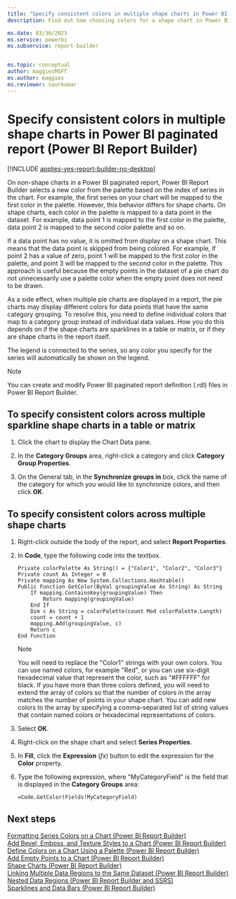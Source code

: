 ```yaml
---
title: "Specify consistent colors in multiple shape charts in Power BI paginated report | Microsoft Docs"
description: Find out how choosing colors for a shape chart in Power BI paginated report results in mapping each color in the palette to a data point in the dataset.

ms.date: 03/30/2023
ms.service: powerbi
ms.subservice: report-builder


ms.topic: conceptual
author: maggiesMSFT
ms.author: maggies
ms.reviewer: saurkumar
---
```

# Specify consistent colors in multiple shape charts in Power BI paginated report (Power BI Report Builder)

[!INCLUDE [applies-yes-report-builder-no-desktop](../../../includes/applies-yes-report-builder-no-desktop.md)]

  On non-shape charts in a Power BI paginated report, Power BI Report Builder selects a new color from the palette based on the index of series in the chart. For example, the first series on your chart will be mapped to the first color in the palette. However, this behavior differs for shape charts. On shape charts, each color in the palette is mapped to a data point in the dataset. For example, data point 1 is mapped to the first color in the palette, data point 2 is mapped to the second color palette and so on.  
  
 If a data point has no value, it is omitted from display on a shape chart. This means that the data point is skipped from being colored. For example, if point 2 has a value of zero, point 1 will be mapped to the first color in the palette, and point 3 will be mapped to the second color in the palette. This approach is useful because the empty points in the dataset of a pie chart do not unnecessarily use a palette color when the empty point does not need to be drawn.  
  
 As a side effect, when multiple pie charts are displayed in a report, the pie charts may display different colors for data points that have the same category grouping. To resolve this, you need to define individual colors that map to a category group instead of individual data values. How you do this depends on if the shape charts are sparklines in a table or matrix, or if they are shape charts in the report itself.  
  
 The legend is connected to the series, so any color you specify for the series will automatically be shown on the legend.  
  
> [!NOTE]  
>  You can create and modify Power BI paginated report definition (.rdl) files in Power BI Report Builder.  
  
## To specify consistent colors across multiple sparkline shape charts in a table or matrix  
  
1.  Click the chart to display the Chart Data pane.  
  
2.  In the **Category Groups** area, right-click a category and click **Category Group Properties**.  
  
3.  On the General tab, in the **Synchronize groups in** box, click the name of the category for which you would like to synchronize colors, and then click **OK**.  
  
## To specify consistent colors across multiple shape charts  
  
1.  Right-click outside the body of the report, and select **Report Properties**.  
  
2.  In **Code**, type the following code into the textbox.  
  
    ```  
    Private colorPalette As String() = {"Color1", "Color2", "Color3"}  
    Private count As Integer = 0  
    Private mapping As New System.Collections.Hashtable()  
    Public Function GetColor(ByVal groupingValue As String) As String  
        If mapping.ContainsKey(groupingValue) Then  
            Return mapping(groupingValue)  
        End If  
        Dim c As String = colorPalette(count Mod colorPalette.Length)  
        count = count + 1  
        mapping.Add(groupingValue, c)  
        Return c  
    End Function  
    ```  
  
    > [!NOTE]  
    >  You will need to replace the "Color1" strings with your own colors. You can use named colors, for example "Red", or you can use six-digit hexadecimal value that represent the color, such as "#FFFFFF" for black. If you have more than three colors defined, you will need to extend the array of colors so that the number of colors in the array matches the number of points in your shape chart. You can add new colors to the array by specifying a comma-separated list of string values that contain named colors or hexadecimal representations of colors.  
  
3.  Select **OK**.
  
4.  Right-click on the shape chart and select **Series Properties**.  
  
5.  In **Fill**, click the **Expression** (*fx*) button to edit the expression for the **Color** property.  
  
6.  Type the following expression, where "MyCategoryField" is the field that is displayed in the **Category Groups** area:  
  
    ```  
    =Code.GetColor(Fields!MyCategoryField)  
    ```  
  
## Next steps  
 [Formatting Series Colors on a Chart &#40;Power BI Report Builder&#41;](formatting-series-colors-on-chart-report-builder.md)   
 [Add Bevel, Emboss, and Texture Styles to a Chart &#40;Power BI Report Builder&#41;](chart-effects-add-bevel-emboss-or-texture-report-builder.md)   
 [Define Colors on a Chart Using a Palette &#40;Power BI Report Builder&#41;](define-colors-on-chart-using-palette-report-builder.md)   
 [Add Empty Points to a Chart &#40;Power BI Report Builder&#41;](add-empty-points-to-chart-report-builder.md)   
 [Shape Charts &#40;Power BI Report Builder&#41;](shape-charts-report-builder.md)   
 [Linking Multiple Data Regions to the Same Dataset &#40;Power BI Report Builder&#41;](linking-multiple-data-regions-to-same-dataset-report-builder.md)   
 [Nested Data Regions &#40;Power BI Report Builder and SSRS&#41;](nested-data-regions-report-builder.md)   
 [Sparklines and Data Bars &#40;Power BI Report Builder&#41;](sparklines-and-data-bars-report-builder.md)  
  
  
